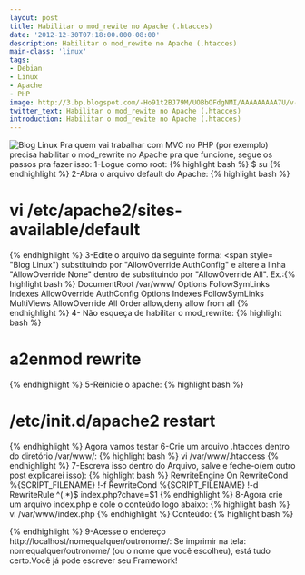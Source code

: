 ```yaml
---
layout: post
title: Habilitar o mod_rewite no Apache (.htacces)
date: '2012-12-30T07:18:00.000-08:00'
description: Habilitar o mod_rewite no Apache (.htacces)
main-class: 'linux'
tags:
- Debian
- Linux
- Apache
- PHP
image: http://3.bp.blogspot.com/-Ho91t2BJ79M/UOBbOFdgNMI/AAAAAAAAA7U/v-Fh0T1B7wU/s72-c/Apache-Server.jpg
twitter_text: Habilitar o mod_rewite no Apache (.htacces)
introduction: Habilitar o mod_rewite no Apache (.htacces)
---
```

![Blog Linux](http://3.bp.blogspot.com/-Ho91t2BJ79M/UOBbOFdgNMI/AAAAAAAAA7U/v-Fh0T1B7wU/s320/Apache-Server.jpg "Blog Linux")
 Pra quem vai trabalhar com MVC no PHP (por exemplo) precisa habilitar o mod_rewrite no Apache pra que funcione, segue os passos pra fazer isso:
1-Logue como root: 
{% highlight bash %}
$ su
{% endhighlight %}
2-Abra o arquivo default do Apache: 
{% highlight bash %}
# vi /etc/apache2/sites-available/default
{% endhighlight %}
3-Edite o arquivo da seguinte forma: <span style= "Blog Linux")
 substituindo por "AllowOverride AuthConfig" e altere a linha "AllowOverride None" dentro de  substituindo por "AllowOverride All". 
Ex.:{% highlight bash %}
DocumentRoot /var/www/     Options FollowSymLinks Indexes    AllowOverride AuthConfig      Options Indexes FollowSymLinks MultiViews    AllowOverride All    Order allow,deny    allow from all 
{% endhighlight %}
4- Não esqueça de habilitar o mod_rewrite: 
{% highlight bash %}
# a2enmod rewrite
{% endhighlight %}
5-Reinicie o apache:
{% highlight bash %}
# /etc/init.d/apache2 restart
{% endhighlight %}
Agora vamos testar 
6-Crie um arquivo .htacces dentro do diretório /var/www/: 
{% highlight bash %}
vi /var/www/.htaccess
{% endhighlight %}
7-Escreva isso dentro do Arquivo, salve e feche-o(em outro post explicarei isso): 
{% highlight bash %}
RewriteEngine On
RewriteCond %{SCRIPT_FILENAME} !-f
RewriteCond %{SCRIPT_FILENAME} !-d
RewriteRule ^(.*)$ index.php?chave=$1 
{% endhighlight %}
8-Agora crie um arquivo index.php e cole o conteúdo logo abaixo: {% highlight bash %}
vi /var/www/index.php
{% endhighlight %}
Conteúdo: 
{% highlight bash %}
 
{% endhighlight %}
9-Acesse o endereço http://localhost/nomequalquer/outronome/:
Se imprimir na tela: nomequalquer/outronome/ (ou o nome que você escolheu), está tudo certo.Você já pode escrever seu Framework!   
